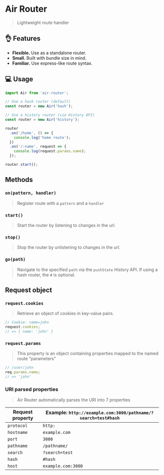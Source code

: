 # Air Router

> Lightweight route handler

## 👌 Features

- **Flexible.** Use as a standalone router.
- **Small.** Built with bundle size in mind.
- **Familiar.** Use express-like route syntax.

## 💻 Usage

```js
import Air from 'air-router';

// Use a hash router (default)
const router = new Air('hash');

// Use a history router (via History API)
const router = new Air('history');

router
  .on('/home', () => {
    console.log('home route');
  })
  .on('/:name', request => {
    console.log(request.params.name);
  });

router.start();
```

## Methods

### `on(pattern, handler)`

> Register route with a `pattern` and a `handler`

### `start()`

> Start the router by listening to changes in the url.

### `stop()`

> Stop the router by unlistening to changes in the url.

### `go(path)`

> Navigate to the specified `path` via the `pushState` History API. If using a hash router, the `#` is optional.

## Request object

### `request.cookies`

> Retrieve an object of cookies in key-value pairs.

```js
// Cookie: name=john
request.cookies;
// => { name: 'john' }
```

### `request.params`

> This property is an object containing properties mapped to the named route "parameters"

```js
// /user/john
req.params.name;
// => 'john'
```

### URI parsed properties

> Air Router automatically parses the URI into 7 properties

| Request property | Example: `http://example.com:3000/pathname/?search=test#hash` |
| ---------------- | ------------------------------------------------------------- |
| `protocol`       | `http:`                                                       |
| `hostname`       | `example.com`                                                 |
| `port`           | `3000`                                                        |
| `pathname`       | `/pathname/`                                                  |
| `search`         | `?search=test`                                                |
| `hash`           | `#hash`                                                       |
| `host`           | `example.com:3000`                                            |
